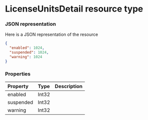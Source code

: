 # LicenseUnitsDetail resource type



### JSON representation

Here is a JSON representation of the resource

```json
{
  "enabled": 1024,
  "suspended": 1024,
  "warning": 1024
}

```
### Properties
| Property	   | Type	|Description|
|:---------------|:--------|:----------|
|enabled|Int32||
|suspended|Int32||
|warning|Int32||

<!-- uuid: aa67656d-f6f2-4da5-9c68-d96a7fda12c2
2015-10-09 18:12:08 UTC -->